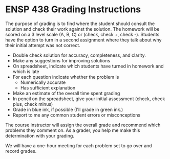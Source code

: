 # ENSP 438 Grading Instructions

The purpose of grading is to find where the student should consult the
solution and check their work against the solution.  The homework will
be scored on a 3 level scale (A, B, C) or (check, check +, check -).
Students have the option to turn in a second assignment where they talk
about why their initial attempt was not correct.

- Double check solution for accuracy, completeness, and clarity.
- Make any suggestions for improving solutions
- On spreadsheet, indicate which students have turned in homework and
  which is late
- For each question indicate whether the problem is
    - Numerically accurate
    - Has sufficient explanation
- Make an estimate of the overall time spent grading
- In pencil on the spreadsheet, give your initial assessment (check,
  check plus, check minus)
- Grade in blue ink, if possible (I'll grade in green ink.)
- Report to me any common student errors or misconceptions


The course instructor will assign the overall grade and recommend which
problems they comment on.  As a grader, you help me make this
determination with your grading.

We will have a one-hour meeting for each problem set to go over and
record grades.

